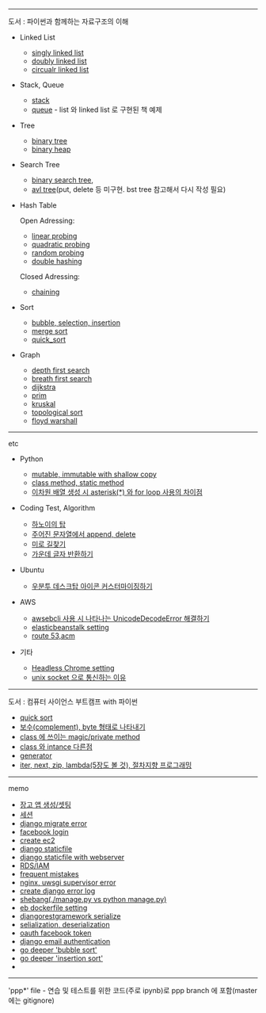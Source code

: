 
---
도서 : 파이썬과 함께하는 자료구조의 이해

- Linked List
	- [singly linked list](https://github.com/kimdohwan/BookStudy/blob/master/data_structure_with_python/02_linked_list/singly_linked_list.ipynb)
	- [doubly linked list](https://github.com/kimdohwan/BookStudy/blob/master/data_structure_with_python/02_linked_list/doubly_linked_list.ipynb)
	- [circualr linked list](https://github.com/kimdohwan/BookStudy/blob/master/data_structure_with_python/02_linked_list/circular_linked_list.ipynb)

- Stack, Queue
	- [stack](https://github.com/kimdohwan/BookStudy/blob/master/data_structure_with_python/03_stack_queue_deque/stack.ipynb)
	- [queue](https://github.com/kimdohwan/BookStudy/blob/master/data_structure_with_python/03_stack_queue_deque/queue.ipynb) - list 와 linked list 로 구현된 책 예제

- Tree
	- [binary tree](https://github.com/kimdohwan/BookStudy/blob/master/data_structure_with_python/04_tree/binary_tree.ipynb)
	- [binary heap](https://github.com/kimdohwan/BookStudy/blob/master/data_structure_with_python/04_tree/bynary_heap.ipynb)

- Search Tree
	- [binary search tree](https://github.com/kimdohwan/BookStudy/blob/master/data_structure_with_python/05_search_tree/binary_search_tree.ipynb), 
	- [avl tree](https://github.com/kimdohwan/BookStudy/blob/master/data_structure_with_python/05_search_tree/avl_tree.ipynb)(put, delete 등 미구현. bst tree 참고해서 다시 작성 필요)
	
- Hash Table

	Open Adressing: 
	
	- [linear probing](https://github.com/kimdohwan/BookStudy/blob/master/data_structure_with_python/06_hash_table/linear_prob.ipynb)
	- [quadratic probing](https://github.com/kimdohwan/BookStudy/blob/master/data_structure_with_python/06_hash_table/quad_prob.ipynb)
	- [random probing](https://github.com/kimdohwan/BookStudy/blob/master/data_structure_with_python/06_hash_table/random_probing.ipynb)
	- [double hashing](https://github.com/kimdohwan/BookStudy/blob/master/data_structure_with_python/06_hash_table/double_hasing.ipynb)
	
	Closed Adressing:
	
	- [chaining](https://github.com/kimdohwan/BookStudy/blob/master/data_structure_with_python/06_hash_table/chaining.ipynb)
	
- Sort
	- [bubble, selection, insertion](https://github.com/kimdohwan/BookStudy/blob/master/data_structure_with_python/07_sort/selection_bubble_insertion.ipynb)
	- [merge sort](https://github.com/kimdohwan/BookStudy/blob/master/data_structure_with_python/07_sort/merge.py)
	- [quick_sort](https://github.com/kimdohwan/BookStudy/blob/master/data_structure_with_python/07_sort/quick.py)

- Graph
	- [depth first search](https://github.com/kimdohwan/BookStudy/blob/master/data_structure_with_python/08_graph/depth_first_search.py)
	- [breath first search](https://github.com/kimdohwan/BookStudy/blob/master/data_structure_with_python/08_graph/breath_first_search.py)
	- [dijkstra](https://github.com/kimdohwan/BookStudy/blob/master/data_structure_with_python/08_graph/dijkstra.py)
	- [prim](https://github.com/kimdohwan/BookStudy/blob/master/data_structure_with_python/08_graph/prim.py)
	- [kruskal](https://github.com/kimdohwan/BookStudy/blob/master/data_structure_with_python/08_graph/kruskal.py)
	- [topological sort](https://github.com/kimdohwan/BookStudy/blob/master/data_structure_with_python/08_graph/topological_sort.ipynb)
	- [floyd warshall](https://github.com/kimdohwan/BookStudy/blob/master/data_structure_with_python/08_graph/floyd_warshall.py)
	

---

etc

- Python
	- [mutable, immutable with shallow copy](https://github.com/kimdohwan/BookStudy/blob/master/etc/mutable_and_immutable_in_shallow_copy%20.ipynb)
	- [class method, static method](https://github.com/kimdohwan/BookStudy/blob/master/etc/classmethod_staticmethod.ipynb)
	- [이차원 배열 생성 시 asterisk(*) 와 for loop 사용의 차이점 ](https://github.com/kimdohwan/BookStudy/blob/master/etc/mutable_obj_create.md)
	
- Coding Test, Algorithm
	- [하노이의 탑](https://github.com/kimdohwan/BookStudy/blob/master/data_structure_with_python/01_exercise.ipynb)
	- [주어진 문자열에서 append, delete](https://github.com/kimdohwan/BookStudy/blob/master/etc/append_and_delete.py)
	- [미로 길찾기](https://github.com/kimdohwan/BookStudy/blob/master/etc/maze.py)
	- [가운데 글자 반환하기](https://github.com/kimdohwan/BookStudy/blob/master/etc/2018-09-15-programmers_01.md)
	
- Ubuntu
	- [우분투 데스크탑 아이콘 커스터마이징하기](https://github.com/kimdohwan/BookStudy/blob/master/etc/ubuntu_customizing_icon.md)
	
- AWS
	- [awsebcli 사용 시 나타나는 UnicodeDecodeError 해결하기](https://github.com/kimdohwan/BookStudy/blob/master/etc/unicodedecodeerror_awscli.md)
	- [elasticbeanstalk setting](https://github.com/kimdohwan/BookStudy/blob/master/etc/elasticbeanstalk_setting.md)
	- [route 53,acm](https://github.com/kimdohwan/BookStudy/blob/master/etc/route53_acm.md)

- 기타
	- [Headless Chrome setting](https://github.com/kimdohwan/BookStudy/blob/master/etc/headless_chrome.md)
	- [unix socket 으로 통신하는 이유](https://github.com/kimdohwan/BookStudy/blob/master/etc/unix_socket_with_nginxsetting.md)
---

도서 : 컴퓨터 사이언스 부트캠프 with 파이썬

- [quick sort](https://github.com/kimdohwan/BookStudy/blob/master/computer_sience_bootcamp_with_python/10_algorithm/quick_sort.ipynb)
- [보수(complement), byte 형태로 나타내기](https://github.com/kimdohwan/BookStudy/blob/master/computer_sience_bootcamp_with_python/2_to_4/2_complement_and_bytes.ipynb)
- [class 에 쓰이는 magic/private method](https://github.com/kimdohwan/BookStudy/blob/master/computer_sience_bootcamp_with_python/6_object_oriented_programming/magic_method_with_class.ipynb)
- [class 와 intance 다른점](https://github.com/kimdohwan/BookStudy/blob/master/computer_sience_bootcamp_with_python/6_object_oriented_programming/difference_class_and_instance.ipynb)
- [generator](https://github.com/kimdohwan/BookStudy/blob/master/computer_sience_bootcamp_with_python/6_object_oriented_programming/generator.ipynb)
- [iter, next, zip, lambda(5장도 볼 것), 절차지향 프로그래밍](https://github.com/kimdohwan/BookStudy/blob/master/computer_sience_bootcamp_with_python/6_object_oriented_programming/procedure_programming.ipynb)

---

memo

- [장고 앱 생성/셋팅](https://github.com/kimdohwan/BookStudy/blob/master/memo/2018-06-01-dango_blog_1.md)
- [세션](https://github.com/kimdohwan/BookStudy/blob/master/memo/2018-06-24-django_session.md)
- [django migrate error](https://github.com/kimdohwan/BookStudy/blob/master/memo/2018-06-28-django_issue_database.md)
- [facebook login](https://github.com/kimdohwan/BookStudy/blob/master/memo/2018-07-02-django_facebook_login.md)
- [create ec2](https://github.com/kimdohwan/BookStudy/blob/master/memo/2018-07-04-aws_connection.md)
- [django staticfile](https://github.com/kimdohwan/BookStudy/blob/master/memo/2018-07-05-aws_p.md)
- [django staticfile with webserver](https://github.com/kimdohwan/BookStudy/blob/master/memo/2018-07-05-aws_shell_script_and_uwsgi.md)
- [RDS/IAM](https://github.com/kimdohwan/BookStudy/blob/master/memo/2018-07-09-aws_rds_setting.md)
- [frequent mistakes](https://github.com/kimdohwan/BookStudy/blob/master/memo/2018-07-14-frequent_mistakes.md)
- [nginx, uwsgi supervisor error](https://github.com/kimdohwan/BookStudy/blob/master/memo/2018-07-15-aws_nginx_connect.md)
- [create django error log](https://github.com/kimdohwan/BookStudy/blob/master/memo/2018-07-16-create_django_error_log.md)
- [shebang(./manage.py vs python manage.py)](https://github.com/kimdohwan/BookStudy/blob/master/memo/2018-07-16-shebang_env.md)
- [eb dockerfile setting](https://github.com/kimdohwan/BookStudy/blob/master/memo/2018-08-04-aws_deploy_code_review.md)
- [djangorestgramework serialize](https://github.com/kimdohwan/BookStudy/blob/master/memo/2018-08-06-restframework_serializers.md)
- [selialization, deserialization](https://github.com/kimdohwan/BookStudy/blob/master/memo/2018-08-06-serialize_%20deserialize.md)
- [oauth facebook token](https://github.com/kimdohwan/BookStudy/blob/master/memo/2018-08-11-facebook_token.md)
- [django email authentication](https://github.com/kimdohwan/BookStudy/blob/master/memo/2018-08-13-django_gmail_authentication.md)
- [go deeper 'bubble sort'](https://github.com/kimdohwan/BookStudy/blob/master/memo/2018-09-08-bubble_sort.md)
- [go deeper 'insertion sort'](https://github.com/kimdohwan/BookStudy/blob/master/memo/2018-09-09-insertion_sort.md)
- 

	
---
'ppp*' file - 연습 및 테스트를 위한 코드(주로 ipynb)로 ppp branch 에 포함(master 에는 gitignore)
